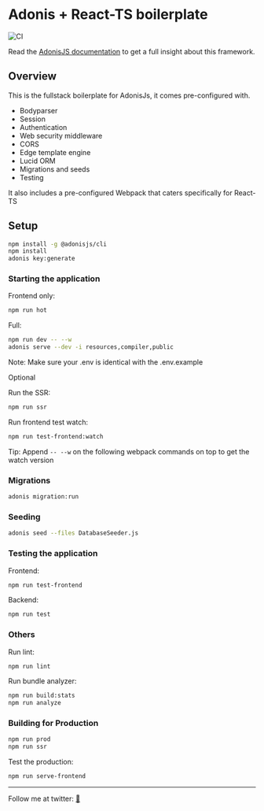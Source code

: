 # Adonis + React-TS boilerplate

![CI](https://github.com/crrmacarse/adonis-react-ts-boilerplate/workflows/CI/badge.svg?branch=master)

Read the [AdonisJS documentation](https://twitter.com/pablongbuhaymo) to get a full insight about this framework.

## Overview

This is the fullstack boilerplate for AdonisJs, it comes pre-configured with.

- Bodyparser
- Session
- Authentication
- Web security middleware
- CORS
- Edge template engine
- Lucid ORM
- Migrations and seeds
- Testing

It also includes a pre-configured Webpack that caters specifically for React-TS

## Setup

```bash
npm install -g @adonisjs/cli
npm install
adonis key:generate
```

### Starting the application

Frontend only:

```bash
npm run hot
```

Full:

```bash
npm run dev -- --w
adonis serve --dev -i resources,compiler,public
```

Note: Make sure your .env is identical with the .env.example

Optional

Run the SSR:

```bash
npm run ssr
```

Run frontend test watch:

```bash
npm run test-frontend:watch
```

Tip: Append `-- --w` on the following webpack commands on top to get the watch version

### Migrations

```bash
adonis migration:run
```

### Seeding

```bash
adonis seed --files DatabaseSeeder.js
```

### Testing the application

Frontend:

```bash
npm run test-frontend
```

Backend:

```bash
npm run test
```

### Others

Run lint:

```bash
npm run lint
```

Run bundle analyzer:

```bash
npm run build:stats
npm run analyze
```

### Building for Production

```bash
npm run prod
npm run ssr
```

Test the production:

```bash
npm run serve-frontend
```

---

Follow me at twitter: [🐔](https://twitter.com/pablongbuhaymo)
